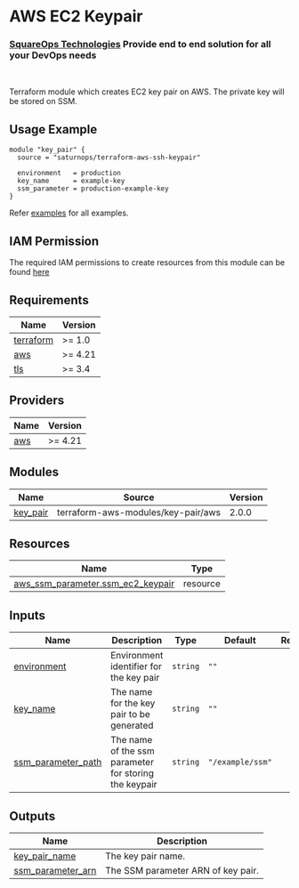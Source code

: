 # AWS EC2 Keypair


### [SquareOps Technologies](https://saturnops.com/) Provide end to end solution for all your DevOps needs

<br>

Terraform module which creates EC2 key pair on AWS. The private key will be stored on SSM.

## Usage Example

```hcl
module "key_pair" {
  source = "saturnops/terraform-aws-ssh-keypair"

  environment   = production
  key_name      = example-key
  ssm_parameter = production-example-key
}
```
Refer [examples](https://github.com/saturnops/terraform-aws-ssh-keypair/tree/main/examples) for all examples.


## IAM Permission
The required IAM permissions to create resources from this module can be found [here](https://github.com/saturnops/terraform-aws-ssh-keypair/blob/main/IAM.md)


<!-- BEGINNING OF PRE-COMMIT-TERRAFORM DOCS HOOK -->
## Requirements

| Name | Version |
|------|---------|
| <a name="requirement_terraform"></a> [terraform](#requirement\_terraform) | >= 1.0 |
| <a name="requirement_aws"></a> [aws](#requirement\_aws) | >= 4.21 |
| <a name="requirement_tls"></a> [tls](#requirement\_tls) | >= 3.4 |

## Providers

| Name | Version |
|------|---------|
| <a name="provider_aws"></a> [aws](#provider\_aws) | >= 4.21 |

## Modules

| Name | Source | Version |
|------|--------|---------|
| <a name="module_key_pair"></a> [key\_pair](#module\_key\_pair) | terraform-aws-modules/key-pair/aws | 2.0.0 |

## Resources

| Name | Type |
|------|------|
| [aws_ssm_parameter.ssm_ec2_keypair](https://registry.terraform.io/providers/hashicorp/aws/latest/docs/resources/ssm_parameter) | resource |

## Inputs

| Name | Description | Type | Default | Required |
|------|-------------|------|---------|:--------:|
| <a name="input_environment"></a> [environment](#input\_environment) | Environment identifier for the key pair | `string` | `""` | no |
| <a name="input_key_name"></a> [key\_name](#input\_key\_name) | The name for the key pair to be generated | `string` | `""` | no |
| <a name="input_ssm_parameter_path"></a> [ssm\_parameter\_path](#input\_ssm\_parameter\_path) | The name of the ssm parameter for storing the keypair | `string` | `"/example/ssm"` | no |

## Outputs

| Name | Description |
|------|-------------|
| <a name="output_key_pair_name"></a> [key\_pair\_name](#output\_key\_pair\_name) | The key pair name. |
| <a name="output_ssm_parameter_arn"></a> [ssm\_parameter\_arn](#output\_ssm\_parameter\_arn) | The SSM parameter ARN of key pair. |
<!-- END OF PRE-COMMIT-TERRAFORM DOCS HOOK -->
